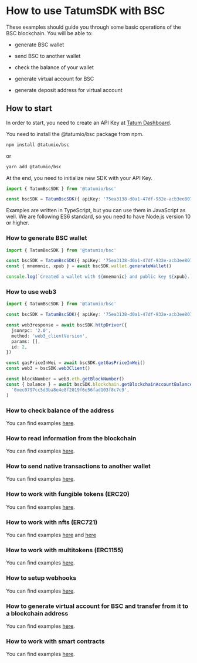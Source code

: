 # How to use TatumSDK with BSC

These examples should guide you through some basic operations of the BSC blockchain. You will be able to:

- generate BSC wallet
- send BSC to another wallet
- check the balance of your wallet

- generate virtual account for BSC
- generate deposit address for virtual account

## How to start

In order to start, you need to create an API Key at [Tatum Dashboard](https://dashboard.tatum.io).

You need to install the @tatumio/bsc package from npm.

```bash
npm install @tatumio/bsc
```

or

```bash
yarn add @tatumio/bsc
```

At the end, you need to initialize new SDK with your API Key.

```typescript
import { TatumBscSDK } from '@tatumio/bsc'

const bscSDK = TatumBscSDK({ apiKey: '75ea3138-d0a1-47df-932e-acb3ee807dab' })
```

Examples are written in TypeScript, but you can use them in JavaScript as well. We are following ES6 standard, so you
need to have Node.js version 10 or higher.

### How to generate BSC wallet

```typescript
import { TatumBscSDK } from '@tatumio/bsc'

const bscSDK = TatumBscSDK({ apiKey: '75ea3138-d0a1-47df-932e-acb3ee807dab' })
const { mnemonic, xpub } = await bscSDK.wallet.generateWallet()

console.log(`Created a wallet with ${mnemonic} and public key ${xpub}.`)
```

### How to use web3

```typescript
import { TatumBscSDK } from '@tatumio/bsc'

const bscSDK = TatumBscSDK({ apiKey: '75ea3138-d0a1-47df-932e-acb3ee807dab' })

const web3response = await bscSDK.httpDriver({
  jsonrpc: '2.0',
  method: 'web3_clientVersion',
  params: [],
  id: 2,
})

const gasPriceInWei = await bscSDK.getGasPriceInWei()
const web3 = bscSDK.web3Client()

const blockNumber = web3.eth.getBlockNumber()
const { balance } = await bscSDK.blockchain.getBlockchainAccountBalance(
  '0xec0797cc5d3ba8e4e8f2019f6e56fad103f8c7c9',
)
```

### How to check balance of the address

You can find examples [here](./src/app/bsc.balance.example.ts).

### How to read information from the blockchain

You can find examples [here](./src/app/bsc.blockchain.example.ts).

### How to send native transactions to another wallet

You can find examples [here](./src/app/bsc.tx.example.ts).

### How to work with fungible tokens (ERC20)

You can find examples [here](./src/app/bsc.erc20.example.ts).

### How to work with nfts (ERC721)

You can find examples [here](./src/app/bsc.nft.example.ts) and [here](./src/app/bsc.nft.express.mint.example.ts)

### How to work with multitokens (ERC1155)

You can find examples [here](./src/app/bsc.multitoken.example.ts).

### How to setup webhooks

You can find examples [here](./src/app/bsc.subscriptions.example.ts).

### How to generate virtual account for BSC and transfer from it to a blockchain address

You can find examples [here](./src/app/bsc.virtualAccount.example.ts).

### How to work with smart contracts

You can find examples [here](./src/app/bsc.smartContract.example.ts).

